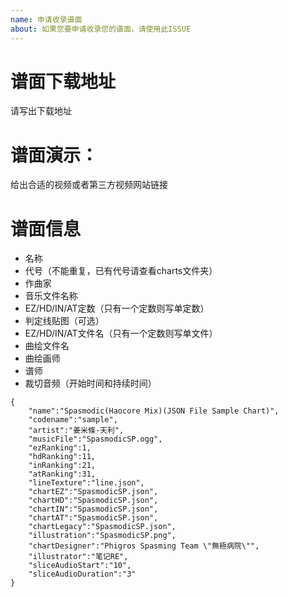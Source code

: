 ```yaml
---
name: 申请收录谱面
about: 如果您要申请收录您的谱面，请使用此ISSUE
---
```


# 谱面下载地址

请写出下载地址

# 谱面演示：

给出合适的视频或者第三方视频网站链接
 
# 谱面信息

- 名称
- 代号（不能重复，已有代号请查看charts文件夹）
- 作曲家
- 音乐文件名称
- EZ/HD/IN/AT定数（只有一个定数则写单定数）
- 判定线贴图（可选）
- EZ/HD/IN/AT文件名（只有一个定数则写单文件）
- 曲绘文件名
- 曲绘画师
- 谱师
- 裁切音频（开始时间和持续时间）

```
{
	"name":"Spasmodic(Haocore Mix)(JSON File Sample Chart)",
	"codename":"sample",
	"artist":"姜米條-天利",
	"musicFile":"SpasmodicSP.ogg",
	"ezRanking":1,
	"hdRanking":11,
	"inRanking":21,
	"atRanking":31,
	"lineTexture":"line.json",
	"chartEZ":"SpasmodicSP.json",
	"chartHD":"SpasmodicSP.json",
	"chartIN":"SpasmodicSP.json",
	"chartAT":"SpasmodicSP.json",
	"chartLegacy":"SpasmodicSP.json",
	"illustration":"SpasmodicSP.png",
	"chartDesigner":"Phigros Spasming Team \"無極病院\"",
	"illustrator":"笔记RE",
	"sliceAudioStart":"10",
	"sliceAudioDuration":"3"
}